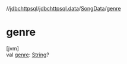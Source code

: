 //[jdbchttpsql](../../../index.md)/[jdbchttpsql.data](../index.md)/[SongData](index.md)/[genre](genre.md)

# genre

[jvm]\
val [genre](genre.md): [String](https://kotlinlang.org/api/latest/jvm/stdlib/kotlin/-string/index.html)?
